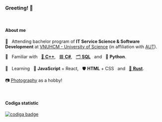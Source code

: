 ### Greeting! 👋

&nbsp;

#### About me

:school: &nbsp; Attending bachelor program of **IT Service Science & Software Development** at [VNUHCM - University of Science](https://en.hcmus.edu.vn/) (in affiliation with [AUT](https://www.aut.ac.nz/)).

:mechanical_arm: &nbsp; Familiar with &nbsp; [:large_blue_circle: **C++**](https://github.com/itsdmd/University/tree/1.2/CS104/exc/L), &nbsp; [:purple_square: **C#**](https://github.com/itsdmd/University/tree/2.1/CS202/T/final/FinalProject),  &nbsp; [:card_index_dividers: **SQL**](https://github.com/itsdmd/University/tree/2.1/CS106/L) &nbsp; and &nbsp; :snake: **Python**.

:beginner: &nbsp; Learning &nbsp; :lemon: **JavaScript** + React, &nbsp; :shield: **HTML** + CSS &nbsp; and &nbsp; [:crab: **Rust**](https://github.com/itsdmd/cymuk).

:camera: [Photography](https://500px.com/p/itsdmd) as a hobby!

&nbsp;

#### Codiga statistic
<a href="https://app.codiga.io/hub/user/github">
   <img src="https://api.codiga.io/public/badge/user/github/itsdmd?style=dark" alt="codiga badge" />
</a>
